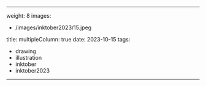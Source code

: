 
---
weight: 8
images:
- /images/inktober2023/15.jpeg

title:
multipleColumn: true
date: 2023-10-15
tags:
- drawing
- illustration
- inktober
- inktober2023
---

